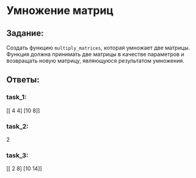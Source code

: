 # Умножение матриц

## Задание:
Создать функцию `multiply_matrices`, которая умножает две матрицы. 
Функция должна принимать две матрицы в качестве параметров и 
возвращать новую матрицу, являющуюся результатом умножения.

## Ответы:
### task_1:
[[ 4  4]
 [10  8]]

### task_2:
2

### task_3:
[[ 2  8]
 [10 14]]
